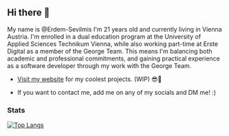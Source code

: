 ## Hi there 👋

My name is @Erdem-Sevilmis I'm 21 years old and currently living in Vienna Austria. I'm enrolled in a dual education program at the University of Applied Sciences Technikum Vienna, while also working part-time at Erste Digital as a member of the George Team. This means I'm balancing both academic and professional commitments, and gaining practical experience as a software developer through my work with the George Team.

- [Visit my website](https://Erdem-Sevilmis.github.io) for my coolest projects. (WIP) 😎🚀

- If you want to contact me, add me on any of my socials and DM me! :)

### [](https://github.com/Erde-Sevilmis#stats)Stats
[![Top Langs](https://github-readme-stats.vercel.app/api/top-langs/?username=Erdem-Sevilmis&layout=compact&theme=dracula&hide=batchfile)](https://github.com/anuraghazra/github-readme-stats) 
